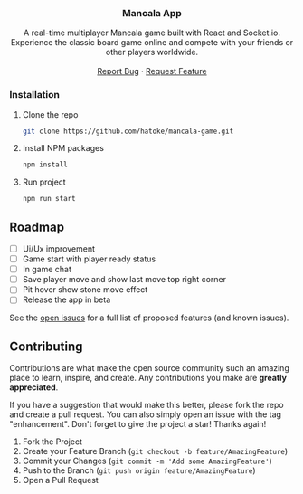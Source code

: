 
<br />
<div align="center">
<h3 align="center">Mancala App</h3>

  <p align="center">
    A real-time multiplayer Mancala game built with React and Socket.io. Experience the classic board game online and compete with your friends or other players worldwide.
    <br />
    <br />
    <!-- <a href="https://github.com/hatoke/mancala-game">View Demo</a>
    · -->
    <a href="https://github.com/hatoke/mancala-game/issues">Report Bug</a>
    ·
    <a href="https://github.com/hatoke/mancala-game/issues">Request Feature</a>
  </p>
</div>

### Installation

1. Clone the repo
    ```sh
    git clone https://github.com/hatoke/mancala-game.git
    ```
2. Install NPM packages
    ```sh
    npm install
    ```
3. Run project
    ```js
    npm run start
    ```
  
## Roadmap

- [ ] Ui/Ux improvement
- [ ] Game start with player ready status
- [ ] In game chat
- [ ] Save player move and show last move top right corner
- [ ] Pit hover show stone move effect
- [ ] Release the app in beta

See the [open issues](https://github.com/hatoke/mancala-game/issues) for a full list of proposed features (and known issues).

## Contributing

Contributions are what make the open source community such an amazing place to learn, inspire, and create. Any contributions you make are **greatly appreciated**.

If you have a suggestion that would make this better, please fork the repo and create a pull request. You can also simply open an issue with the tag "enhancement".
Don't forget to give the project a star! Thanks again!

1. Fork the Project
2. Create your Feature Branch (`git checkout -b feature/AmazingFeature`)
3. Commit your Changes (`git commit -m 'Add some AmazingFeature'`)
4. Push to the Branch (`git push origin feature/AmazingFeature`)
5. Open a Pull Request
